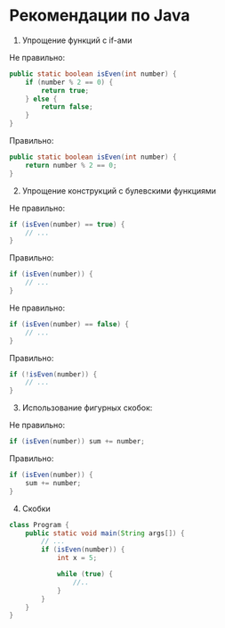 # Рекомендации по Java

01. Упрощение функций с if-ами

Не правильно: 

```java
public static boolean isEven(int number) {
	if (number % 2 == 0) {
		return true;
	} else {
		return false;
	}
}
```

Правильно:

```java
public static boolean isEven(int number) {
	return number % 2 == 0;
}
```

02. Упрощение конструкций с булевскими функциями

Не правильно:

```java
if (isEven(number) == true) {
	// ...
}
```

Правильно:

```java
if (isEven(number)) {
	// ...
}
```

Не правильно:

```java
if (isEven(number) == false) {
	// ...
}
```

Правильно:

```java
if (!isEven(number)) {
	// ...
}
```

03. Использование фигурных скобок:

Не правильно:

```java
if (isEven(number)) sum += number;
```

Правильно:

```java
if (isEven(number)) {
	sum += number;
}
```

04. Скобки

```java
class Program {
	public static void main(String args[]) {
		// ...
		if (isEven(number)) {
			int x = 5;

			while (true) {
				//..
			}
		}
	}
}
```